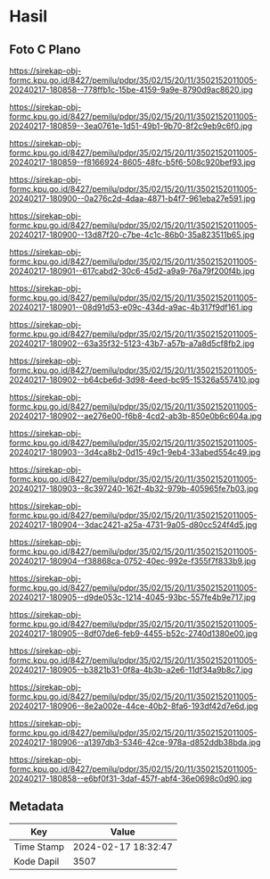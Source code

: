 # Hasil

## Foto C Plano

https://sirekap-obj-formc.kpu.go.id/8427/pemilu/pdpr/35/02/15/20/11/3502152011005-20240217-180858--778ffb1c-15be-4159-9a9e-8790d9ac8620.jpg

https://sirekap-obj-formc.kpu.go.id/8427/pemilu/pdpr/35/02/15/20/11/3502152011005-20240217-180859--3ea0761e-1d51-49b1-9b70-8f2c9eb9c6f0.jpg

https://sirekap-obj-formc.kpu.go.id/8427/pemilu/pdpr/35/02/15/20/11/3502152011005-20240217-180859--f8166924-8605-48fc-b5f6-508c920bef93.jpg

https://sirekap-obj-formc.kpu.go.id/8427/pemilu/pdpr/35/02/15/20/11/3502152011005-20240217-180900--0a276c2d-4daa-4871-b4f7-961eba27e591.jpg

https://sirekap-obj-formc.kpu.go.id/8427/pemilu/pdpr/35/02/15/20/11/3502152011005-20240217-180900--13d87f20-c7be-4c1c-86b0-35a823511b65.jpg

https://sirekap-obj-formc.kpu.go.id/8427/pemilu/pdpr/35/02/15/20/11/3502152011005-20240217-180901--617cabd2-30c6-45d2-a9a9-76a79f200f4b.jpg

https://sirekap-obj-formc.kpu.go.id/8427/pemilu/pdpr/35/02/15/20/11/3502152011005-20240217-180901--08d91d53-e09c-434d-a9ac-4b317f9df161.jpg

https://sirekap-obj-formc.kpu.go.id/8427/pemilu/pdpr/35/02/15/20/11/3502152011005-20240217-180902--63a35f32-5123-43b7-a57b-a7a8d5cf8fb2.jpg

https://sirekap-obj-formc.kpu.go.id/8427/pemilu/pdpr/35/02/15/20/11/3502152011005-20240217-180902--b64cbe6d-3d98-4eed-bc95-15326a557410.jpg

https://sirekap-obj-formc.kpu.go.id/8427/pemilu/pdpr/35/02/15/20/11/3502152011005-20240217-180902--ae276e00-f6b8-4cd2-ab3b-850e0b6c604a.jpg

https://sirekap-obj-formc.kpu.go.id/8427/pemilu/pdpr/35/02/15/20/11/3502152011005-20240217-180903--3d4ca8b2-0d15-49c1-9eb4-33abed554c49.jpg

https://sirekap-obj-formc.kpu.go.id/8427/pemilu/pdpr/35/02/15/20/11/3502152011005-20240217-180903--8c397240-162f-4b32-979b-405965fe7b03.jpg

https://sirekap-obj-formc.kpu.go.id/8427/pemilu/pdpr/35/02/15/20/11/3502152011005-20240217-180904--3dac2421-a25a-4731-9a05-d80cc524f4d5.jpg

https://sirekap-obj-formc.kpu.go.id/8427/pemilu/pdpr/35/02/15/20/11/3502152011005-20240217-180904--f38868ca-0752-40ec-992e-f355f7f833b9.jpg

https://sirekap-obj-formc.kpu.go.id/8427/pemilu/pdpr/35/02/15/20/11/3502152011005-20240217-180905--d9de053c-1214-4045-93bc-557fe4b9e717.jpg

https://sirekap-obj-formc.kpu.go.id/8427/pemilu/pdpr/35/02/15/20/11/3502152011005-20240217-180905--8df07de6-feb9-4455-b52c-2740d1380e00.jpg

https://sirekap-obj-formc.kpu.go.id/8427/pemilu/pdpr/35/02/15/20/11/3502152011005-20240217-180905--b3821b31-0f8a-4b3b-a2e6-11df34a9b8c7.jpg

https://sirekap-obj-formc.kpu.go.id/8427/pemilu/pdpr/35/02/15/20/11/3502152011005-20240217-180906--8e2a002e-44ce-40b2-8fa6-193df42d7e6d.jpg

https://sirekap-obj-formc.kpu.go.id/8427/pemilu/pdpr/35/02/15/20/11/3502152011005-20240217-180906--a1397db3-5346-42ce-978a-d852ddb38bda.jpg

https://sirekap-obj-formc.kpu.go.id/8427/pemilu/pdpr/35/02/15/20/11/3502152011005-20240217-180858--e6bf0f31-3daf-457f-abf4-36e0698c0d90.jpg


## Metadata

| Key        | Value               |
| ---------- | ------------------- |
| Time Stamp | 2024-02-17 18:32:47 |
| Kode Dapil | 3507                |



